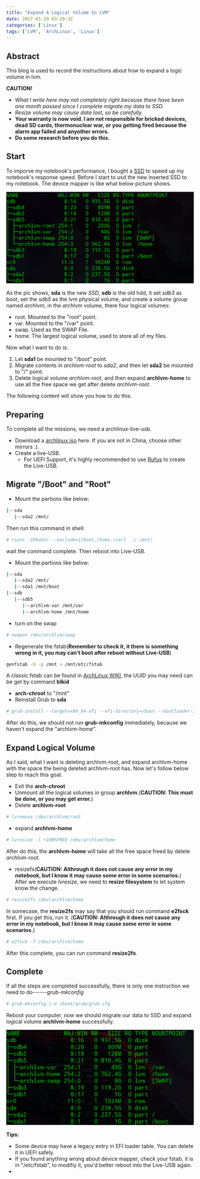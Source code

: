 ```yaml
---
title: "Expand A Logical Volume In LVM"
date: 2017-01-29 03:29:32
categories: ['Linux']
tags: ['LVM', 'ArchLinux', 'Linux']
---
```


## Abstract

This blog is used to record the instructions about how to expand a logic volume in lvm.

**CAUTION\!**
+ *What I write here may not completely right because there have been one month passed since I complete migrate my data to SSD.*
+ *Resize volume may cause data lost, so be carefully.*
+ **Your warranty is now void. I am not responsible for bricked devices, dead SD cards, thermonuclear war, or you getting fired because the alarm app failed and anyother errors.**
+ **Do some research before you do this.**

## Start

To imporve my notebook's performance, I bought a [SSD](https://detail.tmall.com/item.htm?id=45106254084&skuId=3277249424238&areaId=320500&standard=1&user_id=2468908634&cat_id=2&is_b=1&rn=f6d7634bd5d938d82ef5291775194c5c) to speed up my notebook's response speed. Before I start to usd the new inserted SSD to my notebook. The device mapper is like what below picture shows.

![device mapper before](/images/ExpandALogicalVolumeInLVM/before.png)

As the pic shows, **sda** is the new *SSD*, **sdb** is the old hdd, it set *sdb3* as boot, set the *sdb5* as the lvm physical volume, and create a volume group named *archlvm*, in the *archlvm* volume, there four logical volumes:

+ root. Mounted to the "root" point.
+ var. Mounted to the "/var" point.
+ swap. Used as the SWAP File.
+ home. The largest logical volume, used to store all of my files.

Now what I want to do is:

1. Let **sda1** be mounted to "/boot" point.
2. Migrate contents in *archlvm-root* to *sda2*, and then let **sda2** be mounted to "/" point.
3. Delete logical volume *archlvm-root*, and then expand **archlvm-home** to use all the free space we get after delete *archlvm-root*.

The following content will show you how to do this.

## Preparing

To complete all the missions, we need a archlinux\-live\-usb.

+ Download a [archlinux iso](http://mirrors.ustc.edu.cn/archlinux/iso/) here. If you are not in China, choose other mirrors :\).
+ Create a live\-USB.
	+ For UEFI Support, it's highly recommended to use [Rufus](https://rufus.akeo.ie/?locale=en_US) to create the Live\-USB.

## Migrate "/Boot" and "Root"

+ Mount the partions like below:

```bash
|--sda
   |--sda2 /mnt/
```

Then run this command in shell:
```bash
# rsync -SPAaXxr --exclude={/boot,/home,/var}  ./ /mnt/
```

wait the command complete. Then reboot into Live\-USB.

+ Mount the partions like below:

```bash
|--sda
   |--sda2 /mnt/
   |--sda1 /mnt/boot
|--sdb
   |--sdb5
      |--archlvm-var /mnt/var
	  |--archlvm-home /mnt/home
```

+ turn on the swap
```bash
# swapon /dev/archlvm/swap
```

+ Regenerate the fstab\(**Remember to check it, it there is something wrong in it, you may can't boot after reboot without Live\-USB**\)
```bash
genfstab -U -p /mnt > /mnt/etc/fstab
```
A classic fstab can be found in [ArchLinux WIKI](https://wiki.archlinux.org/index.php/Fstab), the UUID you may need can be get by command **blkid**

+ **arch-chroot** to "/mnt"
+ Reinstall Grub to **sda**

```bash
# grub-install --target=x86_64-efi --efi-directory=/boot --bootloader-id=grub
```
After do this, we should not run **grub-mkconfig** immediately, because we haven't expand the "archlvm-home".

## Expand Logical Volume

As I said, what I want is deleting archlvm-root, and expand archlvm-home with the space the being deleted archlvm-root has. Now let's follow below step to reach this goal.

+ Exit the **arch-chroot**
+ Unmount all the logical volumes in group **archlvm**.\(**CAUTION: This must be done, or you may get error.**\)
+ Delete **archlvm-root**

```bash
# lvremove /dev/archlvm/root
```

+ expand **archlvm-home**
```bash
# lvresize -l +100%FREE /dev/archlvm/home
```
After do this, the **archlvm-home** will take all the free space freed by delete *archlvm-root*.

+ resizefs\(**CAUTION: Althrough it does not cause any error in my notebook, but I know it may cause some error in some scenarios.**\)
After we execute *lvresize*, we need to **resize filesystem** to let system know the change.
```bash
# resize2fs /dev/archlvm/home
```
In somecase, the **resize2fs** may say that you should run command **e2fsck** first. If you get this, run it. \(**CAUTION: Althrough it does not cause any error in my notebook, but I know it may cause some error in some scenarios.**\)
```bash
# e2fsck -f /dev/archlvm/home
```
After this complete, you can run command **resize2fs**.

## Complete

If all the steps are completed successfully, there is only one instruction we need to do------*grub-mkconfig*

```bash
# grub-mkconfig \-o /boot/grub/grub.cfg
```

Reboot your computer, now we should migrate our data to SSD and expand logical volume **archlvm-home** successfully.

![after](/images/ExpandALogicalVolumeInLVM/after.png)

**Tips:**

+ Some device may have a legacy entry in EFI loader table. You can delete it in UEFI safely.
+ If you found anything wrong about device mapper, check your fstab, it is in "/etc/fstab", to modifiy it, you'd better reboot into the Live\-USB again.
+